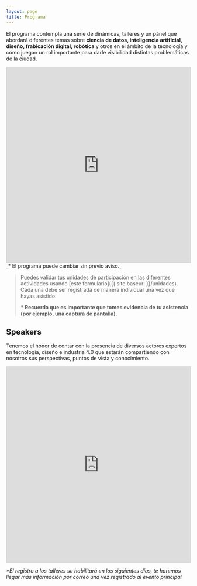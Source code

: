 ```yaml
---
layout: page
title: Programa
---
```


El programa contempla una serie de dinámicas, talleres y un pánel que abordará diferentes temas sobre <strong>ciencia de datos, inteligencia artificial, diseño, frabicación digital, robótica</strong> y otros en el ámbito de la tecnología y cómo juegan un rol importante para darle visibilidad distintas problemáticas de la ciudad.

<iframe class="airtable-embed" src="https://airtable.com/embed/shr0AqT5YcndCF6PZ?backgroundColor=red" frameborder="0" onmousewheel="" width="100%" height="533" style="background: transparent; border: 1px solid #ccc;"></iframe>
_* El programa puede cambiar sin previo aviso._

> Puedes validar tus unidades de participación en las  diferentes actividades usando [este formulario]({{ site.baseurl }}/unidades).
> Cada una debe ser registrada de manera individual una vez que hayas asistido.
>
> __* Recuerda que es importante que tomes evidencia de tu asistencia (por ejemplo, una captura de pantalla).__

## Speakers

Tenemos el honor de contar con la presencia de diversos actores expertos en tecnología, diseño e industria 4.0 que estarán compartiendo con nosotros sus perspectivas, puntos de vista y conocimiento.

<iframe class="airtable-embed" src="https://airtable.com/embed/shrkJQaoi26VwFhzS?backgroundColor=red" frameborder="0" onmousewheel="" width="100%" height="533" style="background: transparent; border: 1px solid #ccc;"></iframe>

<!-- No pierdas tu oportunidad y regístrate a los talleres: <a class="btn btn-primary btn-sm" href="#" target="_blank">¡Regístrate!</a> -->
_*El registro a los talleres se habilitará en los siguientes días, te haremos llegar más información por correo una vez registrado al evento principal._
